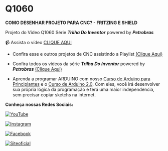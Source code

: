 # Q1060

**COMO DESENHAR PROJETO PARA CNC? -  FRITZING E SHIELD**

Projeto do Vídeo Q1060 Série **_Trilha Do Inventor_** powered by **_Petrobras_**

:video_camera: Assista o vídeo [CLIQUE AQUI](https://youtu.be/BxU3m3Iu9eM)


- Confira esse e outros projetos de CNC assistindo a Playlist [(Clique Aqui)](https://www.youtube.com/playlist?list=PL7CjOZ3q8fMdUf3vpzIk4yqW8rQg70BNw)

- Confira todos os vídeos da série **_Trilha Do Inventor_** powered by **_Petrobras_** [(Clique Aqui)](https://www.youtube.com/playlist?list=PL7CjOZ3q8fMcG6UOj9AWrmoQIjrZ_96DJ)


- Aprenda a programar ARDUINO com nosso [Curso de Arduino para Principiantes](https://cursodearduino.net/principiantes/) e o [Curso de Arduino 2.0](https://cursodearduino.net/). Com eles, você irá desenvolver sua própria lógica da programação e terá uma maior independencia, sem precisar copiar sketchs na internet.



**Conheça nossas Redes Sociais:**

[![YouTube](https://img.shields.io/badge/YouTube-%23FF0000.svg?style=for-the-badge&logo=YouTube&logoColor=white)  ](https://www.youtube.com/channel/UCcGk83PAQ5aGR7IVlD_cBaw/)

[![Instagram](https://img.shields.io/badge/Instagram-%23E4405F.svg?style=for-the-badge&logo=Instagram&logoColor=white)](https://www.instagram.com/brincandocomideias/)

[![Facebook](https://img.shields.io/badge/Facebook-%231877F2.svg?style=for-the-badge&logo=Facebook&logoColor=white)](https://www.facebook.com/paginaBrincandoComIdeias/)

[![Siteoficial](https://img.shields.io/badge/🌐-SITE%20OFICIAL-brightgreen)](https://www.brincandocomideias.com/)
